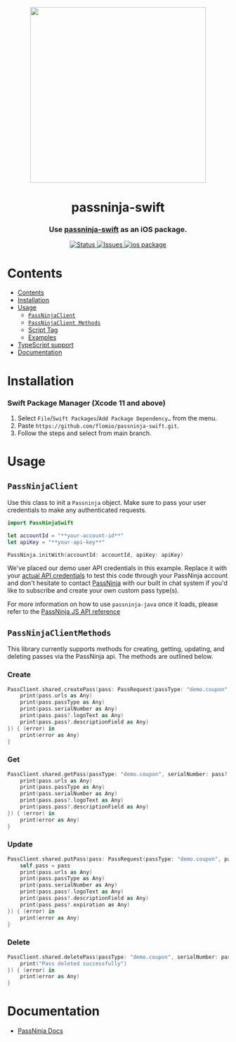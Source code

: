 <p align="center">
    <img width="400px" src=https://user-images.githubusercontent.com/1587270/74537466-25c19e00-4f08-11ea-8cc9-111b6bbf86cc.png>
</p>
<h1 align="center">passninja-swift</h1>
<h3 align="center">
Use <a href="https://passninja.com/docs">passninja-swift</a> as an iOS package.</h3>

<div align="center">
    <a href="https://github.com/flomio/passninja-swift">
        <img alt="Status" src="https://img.shields.io/badge/status-active-success.svg" />
    </a>
    <a href="https://github.com/flomio/passninja-js/issues">
        <img alt="Issues" src="https://img.shields.io/github/issues/flomio/passninja-swift.svg" />
    </a>
    <a href="https://www.ios.com/package/@passninja/passninja-swift">
        <img alt="ios package" src="https://img.shields.io/ios/v/@passninja/passninja-swift.svg?style=flat-square" />
    </a>
</div>

# Contents

- [Contents](#contents)
- [Installation](#installation)
- [Usage](#usage)
  - [`PassNinjaClient`](#passninjaclient)
  - [`PassNinjaClient Methods`](#passninjaclientmethods)
  - [Script Tag](#script-tag)
  - [Examples](#examples)
- [TypeScript support](#typescript-support)
- [Documentation](#documentation)

# Installation
### Swift Package Manager (Xcode 11 and above)
1. Select `File`/`Swift Packages`/`Add Package Dependency…` from the menu.
1. Paste `https://github.com/flomio/passninja-swift.git`.
1. Follow the steps and select from main branch.

# Usage

## `PassNinjaClient`

Use this class to init a `Passninja` object. Make sure to
pass your user credentials to make any authenticated requests.

```swift
import PassNinjaSwift

let accountId = "**your-account-id**"
let apiKey = "**your-api-key**"

PassNinja.initWith(accountId: accountId, apiKey: apiKey)
```

We've placed our demo user API credentials in this example. Replace it with your
[actual API credentials](https://passninja.com/auth/profile) to test this code
through your PassNinja account and don't hesitate to contact
[PassNinja](https://passninja.com) with our built in chat system if you'd like
to subscribe and create your own custom pass type(s).

For more information on how to use `passninja-java` once it loads, please refer to
the [PassNinja JS API reference](https://passninja.com/docs/js)

## `PassNinjaClientMethods`

This library currently supports methods for creating, getting, updating, and
deleting passes via the PassNinja api. The methods are outlined below.

### Create

```swift
PassClient.shared.createPass(pass: PassRequest(passType: "demo.coupon", pass: CreatePass(logoText: "logo", description: "description")), onSuccess: { (pass) in
    print(pass.urls as Any)
    print(pass.passType as Any)
    print(pass.serialNumber as Any)
    print(pass.pass?.logoText as Any)
    print(pass.pass?.descriptionField as Any)
}) { (error) in
    print(error as Any)
}

```

### Get

```swift
PassClient.shared.getPass(passType: "demo.coupon", serialNumber: pass?.serialNumber ?? "", onSuccess: { (pass) in
    print(pass.urls as Any)
    print(pass.passType as Any)
    print(pass.serialNumber as Any)
    print(pass.pass?.logoText as Any)
    print(pass.pass?.descriptionField as Any)
}) { (error) in
    print(error as Any)
}
```

### Update

```swift
PassClient.shared.putPass(pass: PassRequest(passType: "demo.coupon", pass: CreatePass(logoText: "logo", description: "description", expiration: "expiration")), onSuccess: { (pass) in
    self.pass = pass
    print(pass.urls as Any)
    print(pass.passType as Any)
    print(pass.serialNumber as Any)
    print(pass.pass?.logoText as Any)
    print(pass.pass?.descriptionField as Any)
    print(pass.pass?.expiration as Any)
}) { (error) in
    print(error as Any)
}
```

### Delete

```swift
PassClient.shared.deletePass(passType: "demo.coupon", serialNumber: pass?.serialNumber ?? "", clientPassData: [:], onSuccess: {
    print("Pass deleted successfully")
}) { (error) in
    print(error as Any)
}
```

# Documentation

- [PassNinja Docs](https://passninja.com/documentation)
